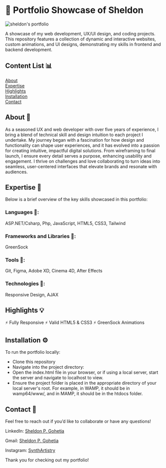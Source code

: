 # 🎨 Portfolio Showcase of Sheldon

![sheldon's portfolio](images/readme-img.jpg)

A showcase of my web development, UX/UI design, and coding projects. This repository features a collection of dynamic and interactive websites, custom animations, and UI designs, demonstrating my skills in frontend and backend development.

## Content List 📊<br/>

[About](#about)<br/>
[Expertise](#expertise)<br/>
[Highlights](#highlights)<br/>
[Installation](#installation)<br/>
[Contact](#contact)<br/>

## About 🤖 <a id="about"></a>

As a seasoned UX and web developer with over five years of experience, I bring a blend of technical skill and design intuition to each project I undertake. My journey began with a fascination for how design and functionality can shape user experiences, and it has evolved into a passion for creating intuitive, impactful digital solutions. From wireframing to final launch, I ensure every detail serves a purpose, enhancing usability and engagement. I thrive on challenges and love collaborating to turn ideas into seamless, user-centered interfaces that elevate brands and resonate with audiences.

## Expertise 🧠 <a id="expertise"></a>

Below is a brief overview of the key skills showcased in this portfolio:

### Languages 🚀:

ASP.NET/Csharp, Php, JavaScript, HTML5, CSS3, Tailwind

### Frameworks and Libraries 🚀:

GreenSock

### Tools 🚀:

Git, Figma, Adobe XD, Cinema 4D, After Effects

### Technologies 🚀:

Responsive Design, AJAX

## Highlights 💡 <a id="highlights"></a>

⚡️ Fully Responsive
⚡️ Valid HTML5 & CSS3
⚡️ GreenSock Animations

## Installation ⚙️ <a id="installation"></a>

To run the portfolio locally:

- Clone this repository
- Navigate into the project directory:
- Open the index.html file in your browser, or if using a local server, start the server and navigate to localhost to view.
- Ensure the project folder is placed in the appropriate directory of your local server's root. For example, in WAMP, it should be in wamp64/www/, and in MAMP, it should be in the htdocs folder.

## Contact 🤙 <a id="contact"></a>

Feel free to reach out if you’d like to collaborate or have any questions!

LinkedIn: [Sheldon P. Gohetia](https://www.linkedin.com/in/sheldon-gohetia-b15711144/)

Gmail: [Sheldon P. Gohetia](sheldongohetia.ca@gmail.com)

Instagram: [SynthArtistry](https://www.instagram.com/sgohetiasketch/)

Thank you for checking out my portfolio!
